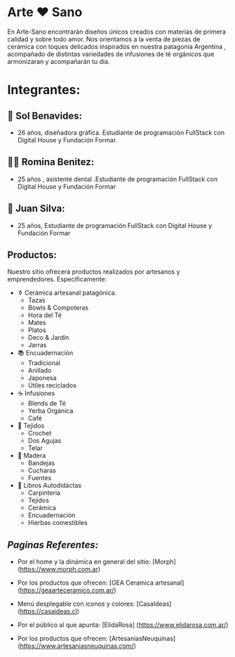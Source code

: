 # **Arte ❤️ Sano**

En Arte-Sano encontrarán diseños únicos creados con materias de primera calidad y sobre todo amor.
Nos orientamos a la venta de piezas de cerámica con toques delicados inspirados en nuestra patagonia Argentina , acompañado de distintas variedades de infusiones de té orgánicos que armonizaran y acompañarán  tu  dia.

# Integrantes:
## 👩  Sol Benavides:
- 26 años, diseñadora gráfica. Estudiante de programación FullStack con Digital House y Fundación Formar.

## 👩‍🦱 Romina Benitez:
- 25 años ,  asistente dental .Estudiante de programación FullStack con Digital House y Fundación Formar

## 🧑 Juan Silva:
- 25 años, Estudiante de programación FullStack con Digital House y Fundación Formar

## **Productos:**
Nuestro sitio ofrecerá productos realizados por artesanos y emprendedores. 
Específicamente:
+ ⚱️ Cerámica artesanal patagónica.
    + Tazas
    + Bowls & Compoteras
    + Hora del Té
    + Mates
    + Platos
    + Deco & Jardín
    + Jarras
+ 📚 Encuadernación
    + Tradicional
    + Anillado
    + Japonesa
    + Útiles reciclados
+ ☕️ Infusiones
    + Blends de Té
    + Yerba Orgánica
    + Café
+ 💫 Tejidos
    + Crochet
    + Dos Agujas
    + Telar
+ 👐 Madera
    + Bandejas
    + Cucharas
    + Fuentes
+ 📖 Libros Autodidáctas
    + Carpinteria
    + Tejidos
    + Cerámica
    + Encuadernación
    + Hierbas comestibles

## ***Paginas Referentes:***
+  Por el home y la dinámica en general del sitio:
[Morph] (https://www.morph.com.ar)

+ Por los productos que ofrecen:
[GEA Ceramica artesanal] (https://geaarteceramico.com.ar/)

+ Menú desplegable con iconos y colores:
[CasaIdeas] (https://casaideas.cl)

+ Por el público al que apunta:
[ElidaRosa] (https://www.elidarosa.com.ar/)

+ Por los productos que ofrecen:
[ArtesaniasNeuquinas] (https://www.artesaniasneuquinas.com/)